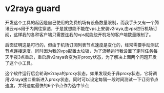 # v2raya guard
开发这个工具的起因是自己使用的免费机场有设备数量限制，而我手头又有一个腾讯云vps用于内网往穿透，于是就想能不能在vps上安装v2raya,由vps进行机场订阅，这样我的各种客户端只需要连我的vps就能绕开机场的客户端数量限制了。

后面证明这是可行的，但由于机场订阅列表节点速度是变化的，经常需要手动测试节点连接速度，同时因为我的vps配置太垃圾，为了流畅运行我设置了定时任务每天半夜3点重启，重启后v2raya会变为非proxy状态，为了解决上面两个问题开发了这个小工具。

这个软件运行后会轮询v2raya的proxy状态，如果发现处于非proxy状态，它将调用v2raya接口重新进入proxy状态。同时可以设定每隔一段时间测试一下订阅节点速度，并将速度最快的6个节点作为选中节点